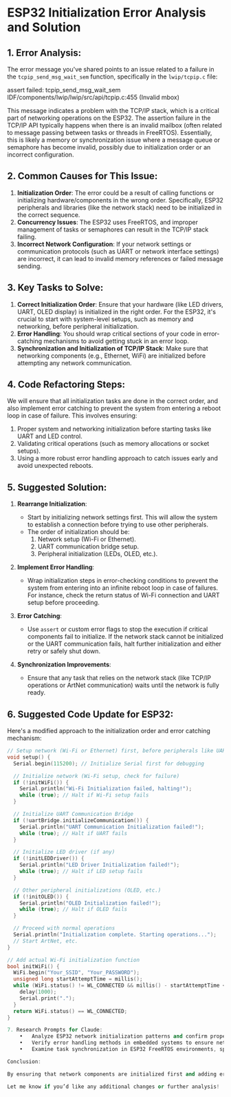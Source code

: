 # ESP32 Initialization Error Analysis and Solution

## 1. **Error Analysis**:

The error message you've shared points to an issue related to a failure in the `tcpip_send_msg_wait_sem` function, specifically in the `lwip/tcpip.c` file:

assert failed: tcpip_send_msg_wait_sem IDF/components/lwip/lwip/src/api/tcpip.c:455 (Invalid mbox)


This message indicates a problem with the TCP/IP stack, which is a critical part of networking operations on the ESP32. The assertion failure in the TCP/IP API typically happens when there is an invalid mailbox (often related to message passing between tasks or threads in FreeRTOS). Essentially, this is likely a memory or synchronization issue where a message queue or semaphore has become invalid, possibly due to initialization order or an incorrect configuration.

## 2. **Common Causes for This Issue**:

1. **Initialization Order**: The error could be a result of calling functions or initializing hardware/components in the wrong order. Specifically, ESP32 peripherals and libraries (like the network stack) need to be initialized in the correct sequence.
2. **Concurrency Issues**: The ESP32 uses FreeRTOS, and improper management of tasks or semaphores can result in the TCP/IP stack failing.
3. **Incorrect Network Configuration**: If your network settings or communication protocols (such as UART or network interface settings) are incorrect, it can lead to invalid memory references or failed message sending.

## 3. **Key Tasks to Solve**:

1. **Correct Initialization Order**: Ensure that your hardware (like LED drivers, UART, OLED display) is initialized in the right order. For the ESP32, it's crucial to start with system-level setups, such as memory and networking, before peripheral initialization.
2. **Error Handling**: You should wrap critical sections of your code in error-catching mechanisms to avoid getting stuck in an error loop.
3. **Synchronization and Initialization of TCP/IP Stack**: Make sure that networking components (e.g., Ethernet, WiFi) are initialized before attempting any network communication.

## 4. **Code Refactoring Steps**:

We will ensure that all initialization tasks are done in the correct order, and also implement error catching to prevent the system from entering a reboot loop in case of failure. This involves ensuring:
1. Proper system and networking initialization before starting tasks like UART and LED control.
2. Validating critical operations (such as memory allocations or socket setups).
3. Using a more robust error handling approach to catch issues early and avoid unexpected reboots.

## 5. **Suggested Solution**:

1. **Rearrange Initialization**:
   - Start by initializing network settings first. This will allow the system to establish a connection before trying to use other peripherals.
   - The order of initialization should be:
     1. Network setup (Wi-Fi or Ethernet).
     2. UART communication bridge setup.
     3. Peripheral initialization (LEDs, OLED, etc.).
   
2. **Implement Error Handling**:
   - Wrap initialization steps in error-checking conditions to prevent the system from entering into an infinite reboot loop in case of failures. For instance, check the return status of Wi-Fi connection and UART setup before proceeding.

3. **Error Catching**:
   - Use `assert` or custom error flags to stop the execution if critical components fail to initialize. If the network stack cannot be initialized or the UART communication fails, halt further initialization and either retry or safely shut down.

4. **Synchronization Improvements**:
   - Ensure that any task that relies on the network stack (like TCP/IP operations or ArtNet communication) waits until the network is fully ready.
   
## 6. **Suggested Code Update for ESP32**:

Here's a modified approach to the initialization order and error catching mechanism:

```cpp
// Setup network (Wi-Fi or Ethernet) first, before peripherals like UART or LEDs
void setup() {
  Serial.begin(115200); // Initialize Serial first for debugging

  // Initialize network (Wi-Fi setup, check for failure)
  if (!initWiFi()) {
    Serial.println("Wi-Fi Initialization failed, halting!");
    while (true); // Halt if Wi-Fi setup fails
  }

  // Initialize UART Communication Bridge
  if (!uartBridge.initializeCommunication()) {
    Serial.println("UART Communication Initialization failed!");
    while (true); // Halt if UART fails
  }

  // Initialize LED driver (if any)
  if (!initLEDDriver()) {
    Serial.println("LED Driver Initialization failed!");
    while (true); // Halt if LED setup fails
  }

  // Other peripheral initializations (OLED, etc.)
  if (!initOLED()) {
    Serial.println("OLED Initialization failed!");
    while (true); // Halt if OLED fails
  }

  // Proceed with normal operations
  Serial.println("Initialization complete. Starting operations...");
  // Start ArtNet, etc.
}

// Add actual Wi-Fi initialization function
bool initWiFi() {
  WiFi.begin("Your_SSID", "Your_PASSWORD");
  unsigned long startAttemptTime = millis();
  while (WiFi.status() != WL_CONNECTED && millis() - startAttemptTime < 10000) {
    delay(1000);
    Serial.print(".");
  }
  return WiFi.status() == WL_CONNECTED;
}

7. Research Prompts for Claude:
	•	Analyze ESP32 network initialization patterns and confirm proper ordering of tasks and peripheral setup.
	•	Verify error handling methods in embedded systems to ensure network stack and UART initialization are robust and prevent reboot loops.
	•	Examine task synchronization in ESP32 FreeRTOS environments, specifically focusing on networking tasks and peripheral initialization.

Conclusion:

By ensuring that network components are initialized first and adding error handling around critical initializations, you can avoid falling into a reboot loop. Always make sure that hardware and peripheral setups are validated before proceeding to ensure that any errors are caught early.

Let me know if you’d like any additional changes or further analysis!